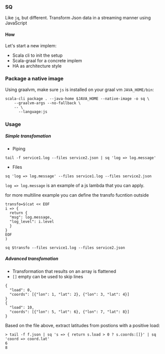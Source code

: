 ### SQ

Like `jq`, but different. Transform Json data in a streaming manner using JavaScript

#### How 

Let's start a new implem: 

- Scala cli to init the setup
- Scala-graal for a concrete implem
- HA as architecture style


### Package a native image

Using graalvm, make sure `js` is installed on your graal vm `JAVA_HOME/bin`:

```
scala-cli package . --java-home $JAVA_HOME --native-image -o sq \
    --graalvm-args --no-fallback \
    -- \
      --language:js
```

### Usage

##### Simple transfomation

- Piping

```
tail -f service1.log --files service2.json | sq 'log => log.message'
```

- Files

```
sq 'log => log.message' --files service1.log --files service2.json

```

`log => log.message` is an example of a js lambda that you can apply. 

for more multiline example you can define the transfo fucntion outside 

```
transfo=$(cat << EOF
i => {
  return {
  "msg": log.message,
  "log_level": i.level
  }
}
EOF
)

sq $transfo --files service1.log --files service2.json
```

##### Advanced transfomation

- Transformation that results on an array is flattened
- `[]` empty can be used to skip lines

```
{
  "load": 0,
  "coords": [{"lon": 1, "lat": 2}, {"lon": 3, "lat": 4}]
}
{
  "load": 10,
  "coords": [{"lon": 5, "lat": 6}, {"lon": 7, "lat": 8}]
}
```
Based on the file above, extract latitudes from postions with a positive load:

```
> tail -f f.json | sq 's => { return s.load > 0 ? s.coords:[]}' | sq 'coord => coord.lat'
6
8
```
